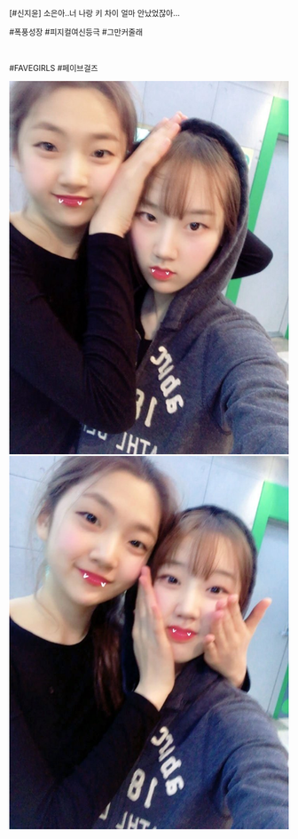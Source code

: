 \[#신지윤\] 소은아..너 나랑 키 차이 얼마 안났었잖아...

#폭풍성장 #피지컬여신등극 #그만커줄래

<br>

#FAVEGIRLS #페이브걸즈

![](../Images/twitter_180308_0953_0.jpg)
![](../Images/twitter_180308_0953_1.jpg)